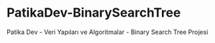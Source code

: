 # PatikaDev-BinarySearchTree
Patika Dev - Veri Yapıları ve Algoritmalar - Binary Search Tree Projesi
